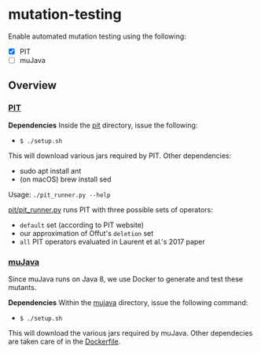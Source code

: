 # mutation-testing

Enable automated mutation testing using the following:
- [x] PIT
- [ ] muJava

## Overview
### [PIT](https://pitest.org)

**Dependencies**
Inside the [pit](pit/) directory, issue the following:
* `$ ./setup.sh`

This will download various jars required by PIT. Other dependencies:
* sudo apt install ant
* (on macOS) brew install sed

Usage: `./pit_runner.py --help`

[pit/pit_runner.py](pit/pit_runner.py) runs PIT with three possible sets of operators:
* `default` set (according to PIT website)
* our approximation of Offut's `deletion` set 
* `all` PIT operators evaluated in Laurent et al.'s 2017 paper

### [muJava](https://cs.gmu.edu/~offutt/mujava/)
Since muJava runs on Java 8, we use Docker to generate and test these mutants.

**Dependencies**
Within the [mujava](mujava/) directory, issue the following command:
* `$ ./setup.sh`

This will download the various jars required by muJava. Other dependecies are taken care of in the [Dockerfile](Dockerfile).

